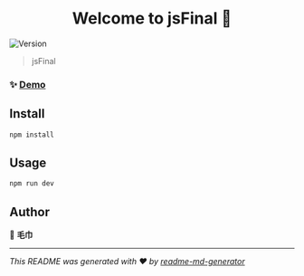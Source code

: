 <h1 align="center">Welcome to jsFinal 👋</h1>
<p>
  <img alt="Version" src="https://img.shields.io/badge/version-1.0.0-blue.svg?cacheSeconds=2592000" />
</p>

> jsFinal

### ✨ [Demo](https://maojin-juan.github.io/jsFinal/)

## Install

```sh
npm install
```

## Usage

```sh
npm run dev
```

## Author

👤 **毛巾**

---

_This README was generated with ❤️ by [readme-md-generator](https://github.com/kefranabg/readme-md-generator)_

